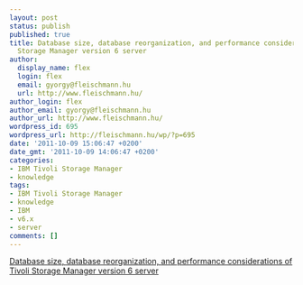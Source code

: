 ```yaml
---
layout: post
status: publish
published: true
title: Database size, database reorganization, and performance considerations of Tivoli
  Storage Manager version 6 server
author:
  display_name: flex
  login: flex
  email: gyorgy@fleischmann.hu
  url: http://www.fleischmann.hu/
author_login: flex
author_email: gyorgy@fleischmann.hu
author_url: http://www.fleischmann.hu/
wordpress_id: 695
wordpress_url: http://fleischmann.hu/wp/?p=695
date: '2011-10-09 15:06:47 +0200'
date_gmt: '2011-10-09 14:06:47 +0200'
categories:
- IBM Tivoli Storage Manager
- knowledge
tags:
- IBM Tivoli Storage Manager
- knowledge
- IBM
- v6.x
- server
comments: []
---
```

<p><a href="https://www-304.ibm.com/support/docview.wss?uid=swg21452146">Database size, database reorganization, and performance considerations of Tivoli Storage Manager version 6 server</a></p>

